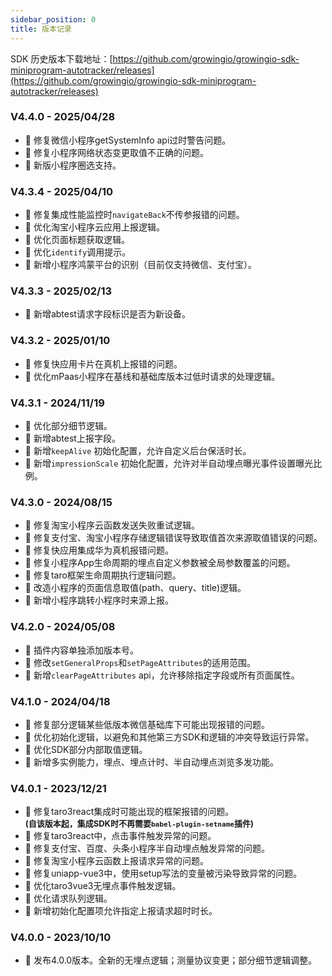 ```yaml
---
sidebar_position: 0
title: 版本记录
---
```


SDK 历史版本下载地址：[https://github.com/growingio/growingio-sdk-miniprogram-autotracker/releases](https://github.com/growingio/growingio-sdk-miniprogram-autotracker/releases)

### V4.4.0 - 2025/04/28

- 🐞 修复微信小程序getSystemInfo api过时警告问题。
- 🐞 修复小程序网络状态变更取值不正确的问题。
- 🎉 新版小程序圈选支持。

### V4.3.4 - 2025/04/10

- 🐞 修复集成性能监控时`navigateBack`不传参报错的问题。
- 🌟 优化淘宝小程序云应用上报逻辑。
- 🌟 优化页面标题获取逻辑。
- 🌟 优化`identify`调用提示。
- 🎉 新增小程序鸿蒙平台的识别（目前仅支持微信、支付宝）。

### V4.3.3 - 2025/02/13

- 🎉 新增abtest请求字段标识是否为新设备。

### V4.3.2 - 2025/01/10

- 🐞 修复快应用卡片在真机上报错的问题。
- 🌟 优化mPaas小程序在基线和基础库版本过低时请求的处理逻辑。

### V4.3.1 - 2024/11/19

- 🌟 优化部分细节逻辑。
- 🎉 新增abtest上报字段。
- 🎉 新增`keepAlive` 初始化配置，允许自定义后台保活时长。
- 🎉 新增`impressionScale` 初始化配置，允许对半自动埋点曝光事件设置曝光比例。

### V4.3.0 - 2024/08/15

- 🐞 修复淘宝小程序云函数发送失败重试逻辑。
- 🐞 修复支付宝、淘宝小程序存储逻辑错误导致取值首次来源取值错误的问题。
- 🐞 修复快应用集成华为真机报错问题。
- 🐞 修复小程序App生命周期的埋点自定义参数被全局参数覆盖的问题。
- 🐞 修复taro框架生命周期执行逻辑问题。
- 🌟 改造小程序的页面信息取值(path、query、title)逻辑。
- 🎉 新增小程序跳转小程序时来源上报。

### V4.2.0 - 2024/05/08

- 🌟 插件内容单独添加版本号。
- 🌟 修改`setGeneralProps`和`setPageAttributes`的适用范围。
- 🎉 新增`clearPageAttributes` api，允许移除指定字段或所有页面属性。

### V4.1.0 - 2024/04/18

- 🐞 修复部分逻辑某些低版本微信基础库下可能出现报错的问题。
- 🌟 优化初始化逻辑，以避免和其他第三方SDK和逻辑的冲突导致运行异常。
- 🌟 优化SDK部分内部取值逻辑。
- 🎉 新增多实例能力，埋点、埋点计时、半自动埋点浏览多发功能。

### V4.0.1 - 2023/12/21

- 🐞 修复taro3react集成时可能出现的框架报错的问题。<br/>
**<font size="2">(自该版本起，集成SDK时不再需要`babel-plugin-setname`插件)</font>**
- 🐞 修复taro3react中，点击事件触发异常的问题。
- 🐞 修复支付宝、百度、头条小程序半自动埋点触发异常的问题。
- 🐞 修复淘宝小程序云函数上报请求异常的问题。
- 🐞 修复uniapp-vue3中，使用setup写法的变量被污染导致异常的问题。
- 🌟 优化taro3vue3无埋点事件触发逻辑。
- 🌟 优化请求队列逻辑。
- 🎉 新增初始化配置项允许指定上报请求超时时长。

### V4.0.0 - 2023/10/10

- 🎉 发布4.0.0版本。全新的无埋点逻辑；测量协议变更；部分细节逻辑调整。
